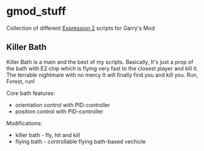 # gmod_stuff
Collection of different [Expression 2](https://github.com/wiremod/wire/wiki/Expression-2) scripts for Garry's Mod

## Killer Bath
Killer Bath is a main and the best of my scripts. Basically, It's just a prop of the bath with E2 chip which is 
flying very fast to the closest player and kill it. The terrable nightmare with no mercy It will finally find you
and kill you. Run, Forest, run!

Core bath features:
 - orientation control with PID-controller
 - position control with PID-controller
 
Modifications:
 - killer bath - fly, hit and kill
 - flying bath - controllable flying bath-based vechicle

